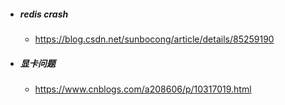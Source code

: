 - ##### redis crash

  - https://blog.csdn.net/sunbocong/article/details/85259190

- ##### 显卡问题

  - https://www.cnblogs.com/a208606/p/10317019.html

